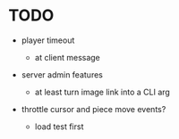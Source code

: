 # TODO

- player timeout
    - at client message

- server admin features
    - at least turn image link into a CLI arg

- throttle cursor and piece move events?
    - load test first

